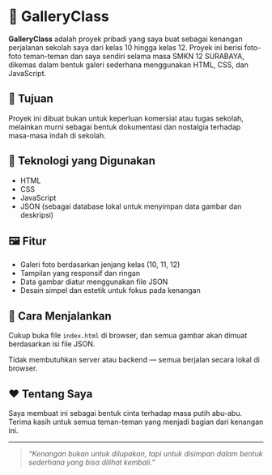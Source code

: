 # 📸 GalleryClass

**GalleryClass** adalah proyek pribadi yang saya buat sebagai kenangan perjalanan sekolah saya dari kelas 10 hingga kelas 12. Proyek ini berisi foto-foto teman-teman dan saya sendiri selama masa SMKN 12 SURABAYA, dikemas dalam bentuk galeri sederhana menggunakan HTML, CSS, dan JavaScript.

## 🎯 Tujuan
Proyek ini dibuat bukan untuk keperluan komersial atau tugas sekolah, melainkan murni sebagai bentuk dokumentasi dan nostalgia terhadap masa-masa indah di sekolah.

## 🧩 Teknologi yang Digunakan

- HTML
- CSS
- JavaScript
- JSON (sebagai database lokal untuk menyimpan data gambar dan deskripsi)

## 🖼️ Fitur

- Galeri foto berdasarkan jenjang kelas (10, 11, 12)
- Tampilan yang responsif dan ringan
- Data gambar diatur menggunakan file JSON
- Desain simpel dan estetik untuk fokus pada kenangan

## 🚀 Cara Menjalankan

Cukup buka file `index.html` di browser, dan semua gambar akan dimuat berdasarkan isi file JSON.

Tidak membutuhkan server atau backend — semua berjalan secara lokal di browser.

## ❤️ Tentang Saya

Saya membuat ini sebagai bentuk cinta terhadap masa putih abu-abu. Terima kasih untuk semua teman-teman yang menjadi bagian dari kenangan ini.

---

> _“Kenangan bukan untuk dilupakan, tapi untuk disimpan dalam bentuk sederhana yang bisa dilihat kembali.”_